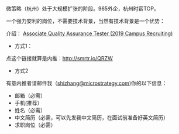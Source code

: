 微策略（杭州）处于大规模扩张的阶段。965外企，杭州时薪TOP。

一个强力安利的岗位，不需要技术背景，当然有技术背景是一个优势：

介绍： [Associate Quality Assurance Tester (2019 Campus Recruiting)](https://jobs.smartrecruiters.com/ni/MicroStrategy1/9e48c540-7f64-4fca-8f73-edec063fa5bd?internal=true)

- 方式1：

点这个链接就算是内推：http://smrtr.io/QRZW

- 方式2

有意内推者请邮件我（shizhang@microstrategy.com)你的以下信息：
- 邮箱（必需）
- 手机(推荐）
- 姓名（必需）
- 中文简历（必需，可以先发我中文简历，在面试前准备好英文简历）
- 求职岗位（必需）
